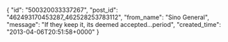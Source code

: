  {
   "id": "500320033337267",
   "post_id": "462493170453287_462528253783112",
   "from_name": "Sino General",
   "message": "If they keep it, its deemed accepted...period",
   "created_time": "2013-04-06T20:51:58+0000"
 }
